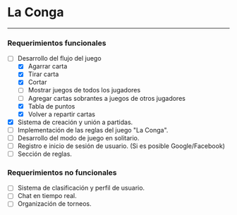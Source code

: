 # La Conga

---

### Requerimientos funcionales

- [ ]  Desarrollo del flujo del juego
    - [x]  Agarrar carta
    - [x]  Tirar carta
    - [x]  Cortar
    - [ ]  Mostrar juegos de todos los jugadores
    - [ ]  Agregar cartas sobrantes a juegos de otros jugadores
    - [x]  Tabla de puntos
    - [x]  Volver a repartir cartas
- [x]  Sistema de creación y unión a partidas.
- [ ]  Implementación de las reglas del juego "La Conga".
- [ ]  Desarrollo del modo de juego en solitario.
- [ ]  Registro e inicio de sesión de usuario. (Si es posible Google/Facebook)
- [ ]  Sección de reglas.

### Requerimientos no funcionales

- [ ]  Sistema de clasificación y perfil de usuario.
- [ ]  Chat en tiempo real.
- [ ]  Organización de torneos.
